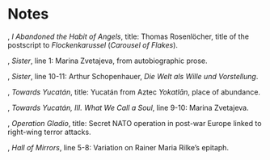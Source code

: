 Notes
=====

, *I Abandoned the Habit of Angels*, title: Thomas Rosenlöcher, title of
the postscript to *Flockenkarussel* (*Carousel of Flakes*).

, *Sister*, line 1: Marina Zvetajeva, from autobiographic prose.

, *Sister*, line 10-11: Arthur Schopenhauer, *Die Welt als Wille und
Vorstellung*.

, *Towards Yucatán*, title: Yucatán from Aztec *Yokatlān*, place of
abundance.

, *Towards Yucatán, III. What We Call a Soul*, line 9-10: Marina
Zvetajeva.

, *Operation Gladio*, title: Secret NATO operation in post-war Europe
linked to right-wing terror attacks.

, *Hall of Mirrors*, line 5-8: Variation on Rainer Maria Rilke’s
epitaph.
